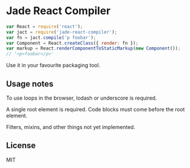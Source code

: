 # Jade React Compiler

```js
var React = require('react');
var jact = require('jade-react-compiler');
var fn = jact.compile('p foobar');
var Component = React.createClass({ render: fn });
var markup = React.renderComponentToStaticMarkup(new Component());
// '<p>foobar</p>'
```

Use it in your favourite packaging tool.

## Usage notes

To use loops in the browser, lodash or underscore is required.

A single root element is required. Code blocks must come before the root element.

Filters, mixins, and other things not yet implemented.

## License

MIT
